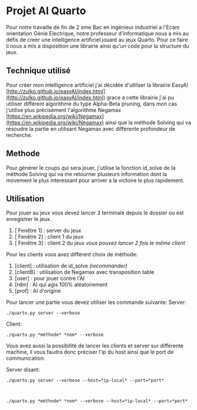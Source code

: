 
# Projet AI Quarto

Pour notre travaille de fin de 2 eme Bac en ingénieur industriel a l'Ecam orientation Génie Electrique, notre professeur d'informatique nous a mis au défis de creer une intelligence artificiel jouant au jeux Quarto.
Pour ce faire il nous a mis a disposition une librairie ainsi qu'un code pour la structure du jeux.

## Technique utilisé

Pour créer mon intelligence artificiel j'ai décidée d'utiliser la librairie EasyAI [http://zulko.github.io/easyAI/index.html](http://zulko.github.io/easyAI/index.html) grace a cette librairie j'ai pu utiliser différent algorithme du type Alpha-Beta pruning, dans mon cas j'utilise plus précisément l'algorithme Negamax [https://en.wikipedia.org/wiki/Negamax](https://en.wikipedia.org/wiki/Negamax) ainsi que la méthode Solving qui va résoudre la partie en utilisant Negamax avec différente profondeur de recherche.

## Methode

Pour générer le coups qui sera jouer, j'utilise la fonction id_solve de la méthode Solving qui va me retourner plusieurs information dont la movement le plus interessant pour arriver a la victoire le plus rapidement.

## Utilisation

Pour jouer au jeux vous devez lancer 3 terminale depuis le dossier ou est enregistrer le jeux.
 1. [ Fenêtre 1] : server du jeux
 2. [ Fenêtre 2] : client 1 du jeux
 3. [ Fenêtre 3] : client 2 du jeux
*vous pouvez lancer 2 fois le même client*

Pour les clients vous avez différent choix de méthode:
 1. [client] : utilisation de id_solve *(recommander)*
 2. [clientB] : utilisation de Negamax avec transposition table
 3. [user] : pour jouer contre l'AI
 4. [rdm] : AI qui agis 100% aléatoirement
 5. [prof] : AI d'origine

Pour lancer une partie vous devez utiliser les commande suivante:
Server:

    ./quarto.py server --verbose

 Client:

    ./quarto.py *méthode* *nom* --verbose

Vous avez aussi la possibilité de lancer les clients et server sur différente machine, il vous faudra donc préciser l'ip du host ainsi que le port de communication:
    
Server disant:

    ./quarto.py server --verbose --host=*ip-local* --port=*port*



    ./quarto.py *méthode* *nom* --verbose --host=*ip-local* --port=*port*
<!--stackedit_data:
eyJoaXN0b3J5IjpbMTIyOTY2OTQ2MiwxNTEzNzQ3NzQ4XX0=
-->